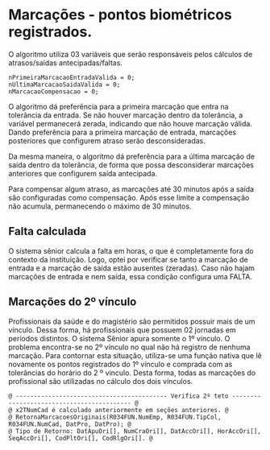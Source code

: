 # Marcações - pontos biométricos registrados.

O algoritmo utiliza 03 variáveis que serão responsáveis pelos cálculos de atrasos/saídas antecipadas/faltas.

```
nPrimeiraMarcacaoEntradaValida = 0;   
nUltimaMarcacaoSaidaValida = 0;
nMarcacaoCompensacao = 0;     
```

O algoritmo dá preferência para a primeira marcação que entra na tolerância da entrada. Se não houver marcação dentro da tolerância, a variável permanecerá zerada, indicando que não houve marcação válida. Dando preferência para a primeira marcação de entrada, marcações posteriores que configurem atraso serão desconsideradas.

Da mesma maneira, o algoritmo dá preferência para a última marcação de saída dentro da tolerância, de forma que possa desconsiderar marcações anteriores que configurem saída antecipada.

Para compensar algum atraso, as marcações até 30 minutos após a saída são configuradas como compensação. Após esse limite a compensação não acumula, permanecendo o máximo de 30 minutos.

## Falta calculada

O sistema sênior calcula a falta em horas, o que é completamente fora do contexto da instituição. Logo, optei por verificar se tanto a marcação de entrada e a marcação de saída estão ausentes (zeradas). Caso não hajam marcações de entrada e nem saída, essa condição configura uma FALTA.

## Marcações do 2º vínculo

Profissionais da saúde e do magistério são permitidos possuir mais de um vínculo. Dessa forma, há profissionais que possuem 02 jornadas em períodos distintos. O sistema Sênior apura somente o 1º vínculo. O problema encontra-se no 2º vínculo no qual não há registro de nenhuma marcação. Para contornar esta situação, utiliza-se uma função nativa que lê novamente os pontos registrados do 1º vínculo e comprada com as tolerâncias do horário do 2 º vinculo. Desta forma, todas as marcações do profissional são utilizadas no cálculo dos dois vínculos.

```
@ ------------------------------------------ Verifica 2º teto ------------------------------------------ @
@ x2TNumCad é calculado anteriormente em seções anteriores. @ 
@ RetornaMarcacoesOriginais(R034FUN.NumEmp, R034FUN.TipCol, R034FUN.NumCad, DatPro, DatPro); @
@ Tipo de Retorno: DatApuOri[], NumCraOri[], DatAccOri[], HorAccOri[], SeqAccOri[], CodPltOri[], CodRlgOri[]. @    
```
